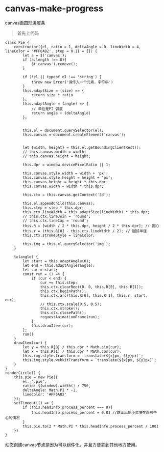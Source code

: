 # canvas-make-progress
canvas画圆形进度条
> 首先上代码

    class Pie {
        constructor({el, ratio = 1, deltaAngle = 0, lineWidth = 4, lineColor = '#FF6A82', step = 0.1} = {}) {
            let a = $('canvas');
            if (a.length !== 0){
                $('canvas').remove();
            }
    
            if (!el || typeof el !== 'string') {
                throw new Error('请传入一个元素，字符串')
            }
            this.adaptSize = (size) => {
                return size * ratio
            };
            this.adaptAngle = (angle) => {
                // 单位是PI 弧度
                return angle + (deltaAngle)
            };
            
    
            this.el = document.querySelector(el);
            this.canvas = document.createElement('canvas');
    
    
            let {width, height} = this.el.getBoundingClientRect();
            // this.canvas.width = width;
            // this.canvas.height = height;
    
            this.dpr = window.devicePixelRatio || 1;
    
            this.canvas.style.width = width + 'px';
            this.canvas.style.height = height + 'px';
            this.canvas.height = height * this.dpr;
            this.canvas.width = width * this.dpr;
    
            this.ctx = this.canvas.getContext('2d');
    
            this.el.appendChild(this.canvas);
            this.step = step * this.dpr;
            this.ctx.lineWidth = this.adaptSize(lineWidth) * this.dpr;
            // this.ctx.lineJoin = 'round';
            // this.ctx.lineCap = 'round';
            this.R = [width / 2 * this.dpr, height / 2 * this.dpr]; // 圆心
            this.r = (this.R[0] - this.ctx.lineWidth / 2); // 圆弧半径
            this.ctx.strokeStyle = lineColor;
    
            this.img = this.el.querySelector('img');
        }
    
        to(angle) {
            let start = this.adaptAngle(0);
            let end = this.adaptAngle(angle);
            let cur = start;
            const run = () => {
                if (cur < end) {
                    cur += this.step;
                    this.ctx.clearRect(0, 0, this.R[0], this.R[1]);
                    this.ctx.beginPath();
                    this.ctx.arc(this.R[0], this.R[1], this.r, start, cur);
                    // this.ctx.scale(0.5, 0.5);
                    this.ctx.stroke();
                    this.ctx.closePath();
                    requestAnimationFrame(run);
                }
                this.drawItem(cur);
            };
            run()
        }
        drawItem(cur) {
            let y = this.R[0] / this.dpr * Math.sin(cur);
            let x = this.R[1] / this.dpr * Math.cos(cur);
            this.img.style.transform = `translate(${x}px, ${y}px)`;
            this.img.style.webkitTransform = `translate(${x}px, ${y}px)`;
        }
    }
    renderCircle() {
        this.pie = new Pie({
            el: '.pie',
            ratio: $(window).width() / 750,
            deltaAngle: Math.PI * -1,
            lineColor: '#FF6A82'
        });
        setTimeout(() => {
            if (this.headInfo.process_percent === 0){
                this.headInfo.process_percent = 0.01 //防止出现小蓝块在圆形中心的情况
            }
            this.pie.to(2 * Math.PI * this.headInfo.process_percent / 100)
        })
    }
    
动态创建canvas节点是因为可以组件化，并且方便拿到其他地方使用。



